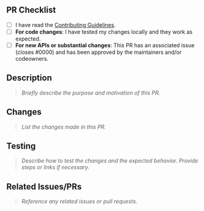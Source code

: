 ## PR Checklist

- [ ] I have read the [Contributing Guidelines](https://github.com/mkeithX/mkeithx.github.io/blob/main/CONTRIBUTING.md).
- [ ] **For code changes**: I have tested my changes locally and they work as expected.
- [ ] **For new APIs or substantial changes**: This PR has an associated issue (closes #0000) and has been approved by the maintainers and/or codeowners.

## Description
> _Briefly describe the purpose and motivation of this PR._


## Changes
> _List the changes made in this PR._


## Testing
> _Describe how to test the changes and the expected behavior. Provide steps or links if necessary._


## Related Issues/PRs
> _Reference any related issues or pull requests._
